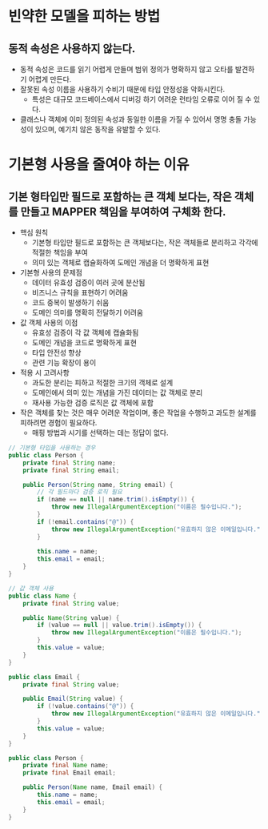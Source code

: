 # 빈약한 모델을 피하는 방법
## 동적 속성은 사용하지 않는다.
- 동적 속성은 코드를 읽기 어렵게 만들며 범위 정의가 명확하지 않고 오타를 발견하기 어렵게 만든다.
- 잘못된 속성 이름을 사용하기 수비기 때문에 타입 안정성을 악화시킨다.
  - 특성은 대규모 코드베이스에서 디버깅 하기 어려운 런타임 오류로 이어 질 수 있다.
- 클래스나 객체에 이미 정의된 속성과 동일한 이름을 가질 수 있어서 명명 충돌 가능성이 있으며, 예기치 않은 동작을 유발할 수 있다.

# 기본형 사용을 줄여야 하는 이유
## 기본 형타입만 필드로 포함하는 큰 객체 보다는, 작은 객체를 만들고 MAPPER 책임을 부여하여 구체화 한다.
- 핵심 원칙
  - 기본형 타입만 필드로 포함하는 큰 객체보다는, 작은 객체들로 분리하고 각각에 적절한 책임을 부여
  - 의미 있는 객체로 캡슐화하여 도메인 개념을 더 명확하게 표현
- 기본형 사용의 문제점
  - 데이터 유효성 검증이 여러 곳에 분산됨
  - 비즈니스 규칙을 표현하기 어려움
  - 코드 중복이 발생하기 쉬움
  - 도메인 의미를 명확히 전달하기 어려움
- 값 객체 사용의 이점
  - 유효성 검증이 각 값 객체에 캡슐화됨
  - 도메인 개념을 코드로 명확하게 표현
  - 타입 안전성 향상
  - 관련 기능 확장이 용이
- 적용 시 고려사항
  - 과도한 분리는 피하고 적절한 크기의 객체로 설계
  - 도메인에서 의미 있는 개념을 가진 데이터는 값 객체로 분리
  - 재사용 가능한 검증 로직은 값 객체에 포함
- 작은 객체를 찾는 것은 매우 어려운 작업이며, 좋은 작업을 수행하고 과도한 설계를 피하려면 경험이 필요하다.
  - 매핑 방법과 시기를 선택하는 데는 정답이 없다.

```java
// 기본형 타입을 사용하는 경우
public class Person {  
    private final String name;  
    private final String email;  

    public Person(String name, String email) {  
        // 각 필드마다 검증 로직 필요  
        if (name == null || name.trim().isEmpty()) {  
            throw new IllegalArgumentException("이름은 필수입니다.");  
        }  
        if (!email.contains("@")) {  
            throw new IllegalArgumentException("유효하지 않은 이메일입니다.");  
        }  
        
        this.name = name;  
        this.email = email;  
    }  
}  
```

```java
// 값 객체 사용
public class Name {  
    private final String value;  

    public Name(String value) {  
        if (value == null || value.trim().isEmpty()) {  
            throw new IllegalArgumentException("이름은 필수입니다.");  
        }  
        this.value = value;  
    }  
}  

public class Email {  
    private final String value;  

    public Email(String value) {  
        if (!value.contains("@")) {  
            throw new IllegalArgumentException("유효하지 않은 이메일입니다.");  
        }  
        this.value = value;  
    }  
}  

public class Person {  
    private final Name name;  
    private final Email email;  

    public Person(Name name, Email email) {  
        this.name = name;  
        this.email = email;  
    }  
}  
```
